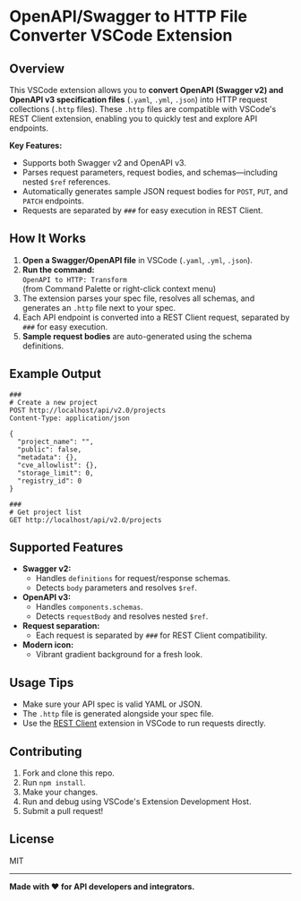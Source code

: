 # OpenAPI/Swagger to HTTP File Converter VSCode Extension

## Overview

This VSCode extension allows you to **convert OpenAPI (Swagger v2) and OpenAPI v3 specification files** (`.yaml`, `.yml`, `.json`) into HTTP request collections (`.http` files). These `.http` files are compatible with VSCode's REST Client extension, enabling you to quickly test and explore API endpoints.

**Key Features:**
- Supports both Swagger v2 and OpenAPI v3.
- Parses request parameters, request bodies, and schemas—including nested `$ref` references.
- Automatically generates sample JSON request bodies for `POST`, `PUT`, and `PATCH` endpoints.
- Requests are separated by `###` for easy execution in REST Client.

## How It Works

1. **Open a Swagger/OpenAPI file** in VSCode (`.yaml`, `.yml`, `.json`).
2. **Run the command:**  
   `OpenAPI to HTTP: Transform`  
   (from Command Palette or right-click context menu)
3. The extension parses your spec file, resolves all schemas, and generates an `.http` file next to your spec.
4. Each API endpoint is converted into a REST Client request, separated by `###` for easy execution.
5. **Sample request bodies** are auto-generated using the schema definitions.

## Example Output

```http
###
# Create a new project
POST http://localhost/api/v2.0/projects
Content-Type: application/json

{
  "project_name": "",
  "public": false,
  "metadata": {},
  "cve_allowlist": {},
  "storage_limit": 0,
  "registry_id": 0
}

###
# Get project list
GET http://localhost/api/v2.0/projects
```

## Supported Features

- **Swagger v2:**  
  - Handles `definitions` for request/response schemas.
  - Detects `body` parameters and resolves `$ref`.
- **OpenAPI v3:**  
  - Handles `components.schemas`.
  - Detects `requestBody` and resolves nested `$ref`.
- **Request separation:**  
  - Each request is separated by `###` for REST Client compatibility.
- **Modern icon:**  
  - Vibrant gradient background for a fresh look.

## Usage Tips

- Make sure your API spec is valid YAML or JSON.
- The `.http` file is generated alongside your spec file.
- Use the [REST Client](https://marketplace.visualstudio.com/items?itemName=humao.rest-client) extension in VSCode to run requests directly.

## Contributing

1. Fork and clone this repo.
2. Run `npm install`.
3. Make your changes.
4. Run and debug using VSCode's Extension Development Host.
5. Submit a pull request!

## License

MIT

---

**Made with ❤️ for API developers and integrators.**

